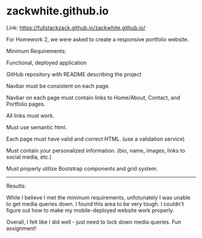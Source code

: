 # zackwhite.github.io

Link: https://fullstackzack.github.io/zackwhite.github.io/

For Homework 2, we were asked to create a responsive portfolio website.

Minimum Requirements:

Functional, deployed application

GitHub repository with README describing the project

Navbar must be consistent on each page.

Navbar on each page must contain links to Home/About, Contact, and Portfolio pages.

All links must work.

Must use semantic html.

Each page must have valid and correct HTML. (use a validation service)

Must contain your personalized information. (bio, name, images, links to social media, etc.)

Must properly utilize Bootstrap components and grid system.

-----

Results:

While I believe I met the minimum requirements, unfotunately I was unable to get media queries down. I found this area to be very tough. I couldn't figure out how to make my mobile-deployed website work properly.

Overall, I felt like I did well - just need to lock down media queries. Fun assignment!